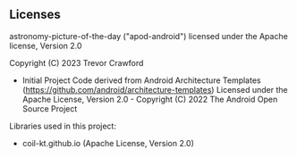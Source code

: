 ## Licenses

astronomy-picture-of-the-day ("apod-android") licensed under the Apache license, Version 2.0

Copyright (C) 2023 Trevor Crawford

 * Initial Project Code derived from Android Architecture Templates (https://github.com/android/architecture-templates) Licensed under the Apache License, Version 2.0 - Copyright (C) 2022 The Android Open Source Project

Libraries used in this project:
 * coil-kt.github.io (Apache License, Version 2.0)

